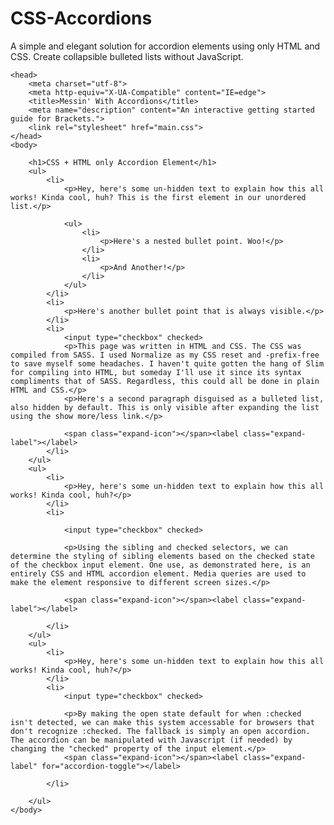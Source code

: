 # CSS-Accordions
A simple and elegant solution for accordion elements using only HTML and CSS. Create collapsible bulleted lists without JavaScript.


<!DOCTYPE html>
<html>

    <head>
        <meta charset="utf-8">
        <meta http-equiv="X-UA-Compatible" content="IE=edge">
        <title>Messin' With Accordions</title>
        <meta name="description" content="An interactive getting started guide for Brackets.">
        <link rel="stylesheet" href="main.css">
    </head>
    <body>

        <h1>CSS + HTML only Accordion Element</h1>
        <ul>
            <li>
                <p>Hey, here's some un-hidden text to explain how this all works! Kinda cool, huh? This is the first element in our unordered list.</p>

                <ul>
                    <li>
                        <p>Here's a nested bullet point. Woo!</p>
                    </li>
                    <li>
                        <p>And Another!</p>
                    </li>
                </ul>
            </li>
            <li>
                <p>Here's another bullet point that is always visible.</p>
            </li>
            <li>
                <input type="checkbox" checked>            
                <p>This page was written in HTML and CSS. The CSS was compiled from SASS. I used Normalize as my CSS reset and -prefix-free to save myself some headaches. I haven't quite gotten the hang of Slim for compiling into HTML, but someday I'll use it since its syntax compliments that of SASS. Regardless, this could all be done in plain HTML and CSS.</p>
                <p>Here's a second paragraph disguised as a bulleted list, also hidden by default. This is only visible after expanding the list using the show more/less link.</p>

                <span class="expand-icon"></span><label class="expand-label"></label>
            </li>
        </ul>
        <ul>
            <li>
                <p>Hey, here's some un-hidden text to explain how this all works! Kinda cool, huh?</p>
            </li>
            <li>

                <input type="checkbox" checked>

                <p>Using the sibling and checked selectors, we can determine the styling of sibling elements based on the checked state of the checkbox input element. One use, as demonstrated here, is an entirely CSS and HTML accordion element. Media queries are used to make the element responsive to different screen sizes.</p>

                <span class="expand-icon"></span><label class="expand-label"></label>

            </li>
        </ul>
        <ul>
            <li>
                <p>Hey, here's some un-hidden text to explain how this all works! Kinda cool, huh?</p>
            </li>
            <li>
                <input type="checkbox" checked>

                <p>By making the open state default for when :checked isn't detected, we can make this system accessable for browsers that don't recognize :checked. The fallback is simply an open accordion. The accordion can be manipulated with Javascript (if needed) by changing the "checked" property of the input element.</p>
                <span class="expand-icon"></span><label class="expand-label" for="accordion-toggle"></label>

            </li>

        </ul>
    </body>
</html>
